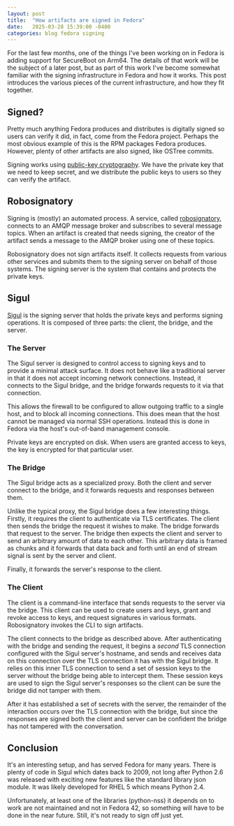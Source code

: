 ```yaml
---
layout: post
title:  "How artifacts are signed in Fedora"
date:   2025-03-28 15:39:00 -0400
categories: blog fedora signing
---
```


For the last few months, one of the things I've been working on in Fedora is
adding support for SecureBoot on Arm64. The details of that work will be the
subject of a later post, but as part of this work I've become somewhat familiar
with the signing infrastructure in Fedora and how it works. This post
introduces the various pieces of the current infrastructure, and how they fit
together.


## Signed?

Pretty much anything Fedora produces and distributes is digitally signed so
users can verify it did, in fact, come from the Fedora project. Perhaps the
most obvious example of this is the RPM packages Fedora produces. However,
plenty of other artifacts are also signed, like OSTree commits.

Signing works using [public-key
cryptography](https://wikipedia.org/wiki/Public-key_cryptography). We have the
private key that we need to keep secret, and we distribute the public keys to
users so they can verify the artifact.


## Robosignatory

Signing is (mostly) an automated process. A service, called
[robosignatory](https://pypi.org/project/robosignatory/), connects to an AMQP
message broker and subscribes to several message topics. When an artifact is
created that needs signing, the creator of the artifact sends a message to the
AMQP broker using one of these topics.

Robosignatory does not sign artifacts itself. It collects requests from various
other services and submits them to the signing server on behalf of those
systems. The signing server is the system that contains and protects the
private keys.


## Sigul

[Sigul](https://pagure.io/sigul) is the signing server that holds the private
keys and performs signing operations. It is composed of three parts: the
client, the bridge, and the server.

### The Server

The Sigul server is designed to control access to signing keys and to provide a
minimal attack surface. It does not behave like a traditional server in that it
does not accept incoming network connections. Instead, it connects to the Sigul
bridge, and the bridge forwards requests to it via that connection.

This allows the firewall to be configured to allow outgoing traffic to a single
host, and to block all incoming connections. This does mean that the host
cannot be managed via normal SSH operations. Instead this is done in Fedora via
the host's out-of-band management console.

Private keys are encrypted on disk. When users are granted access to keys, the
key is encrypted for that particular user.

### The Bridge

The Sigul bridge acts as a specialized proxy. Both the client and server connect
to the bridge, and it forwards requests and responses between them.

Unlike the typical proxy, the Sigul bridge does a few interesting things.
Firstly, it requires the client to authenticate via TLS certificates. The
client then sends the bridge the request it wishes to make. The bridge forwards
that request to the server. The bridge then expects the client and server to
send an arbitrary amount of data to each other. This arbitrary data is framed
as chunks and it forwards that data back and forth until an end of stream
signal is sent by the server and client.

Finally, it forwards the server's response to the client.

### The Client

The client is a command-line interface that sends requests to the server via
the bridge. This client can be used to create users and keys, grant and revoke
access to keys, and request signatures in various formats. Robosignatory
invokes the CLI to sign artifacts.

The client connects to the bridge as described above. After authenticating with
the bridge and sending the request, it begins a _second_ TLS connection
configured with the Sigul server's hostname, and sends and receives data on
this connection over the TLS connection it has with the Sigul bridge. It relies
on this inner TLS connection to send a set of session keys to the server
without the bridge being able to intercept them. These session keys are used to
sign the Sigul server's responses so the client can be sure the bridge did not
tamper with them.

After it has established a set of secrets with the server, the remainder of the
interaction occurs over the TLS connection with the bridge, but since the
responses are signed both the client and server can be confident the bridge has
not tampered with the conversation.


## Conclusion

It's an interesting setup, and has served Fedora for many years. There is
plenty of code in Sigul which dates back to 2009, not long after Python 2.6 was
released with exciting new features like the standard library json module. It
was likely developed for RHEL 5 which means Python 2.4.

Unfortunately, at least one of the libraries (python-nss) it depends on to work
are not maintained and not in Fedora 42, so something will have to be done in
the near future. Still, it's not ready to sign off just yet.
